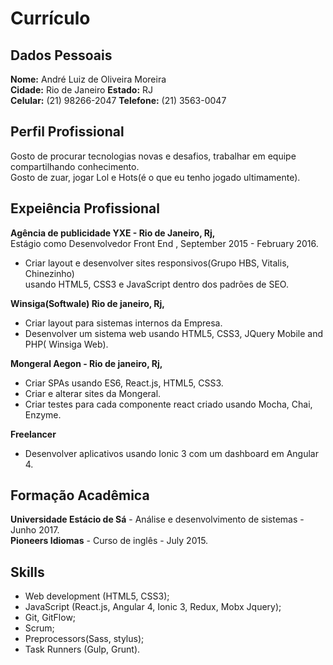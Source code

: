 # Currículo

## Dados Pessoais

**Nome:** André Luiz de Oliveira Moreira  
**Cidade:** Rio de Janeiro **Estado:** RJ   
**Celular:** (21) 98266-2047 **Telefone:** (21) 3563-0047

## Perfil Profissional

Gosto de procurar tecnologias novas e desafios, trabalhar em equipe compartilhando conhecimento.  
Gosto de zuar, jogar Lol e Hots(é o que eu tenho jogado ultimamente).

## Expeiência Profissional

**Agência de publicidade YXE - Rio de Janeiro, Rj,**  
Estágio como Desenvolvedor Front End , September 2015 - February 2016.

- Criar layout e desenvolver sites responsivos(Grupo HBS, Vitalis, Chinezinho)  
usando HTML5, CSS3 e JavaScript dentro dos padrões de SEO.
 

**Winsiga(Softwale) Rio de janeiro, Rj,**  
 
- Criar layout para sistemas internos da Empresa.
- Desenvolver um sistema web usando HTML5, CSS3, JQuery Mobile and PHP( Winsiga Web).

**Mongeral Aegon - Rio de janeiro, Rj,**  

- Criar SPAs usando ES6, React.js, HTML5, CSS3.
- Criar e alterar sites da Mongeral.
- Criar testes para cada componente react criado usando Mocha, Chai, Enzyme.

**Freelancer**

- Desenvolver aplicativos usando Ionic 3 com um dashboard em Angular 4.

## Formação Acadêmica 
 
**Universidade Estácio de Sá** - Análise e desenvolvimento de sistemas - Junho 2017.  
**Pioneers Idiomas** - Curso de inglês - July 2015.

## Skills
 
- Web development (HTML5, CSS3);
- JavaScript (React.js, Angular 4, Ionic 3, Redux, Mobx Jquery);
- Git, GitFlow;
- Scrum;
- Preprocessors(Sass, stylus);
- Task Runners (Gulp, Grunt).
